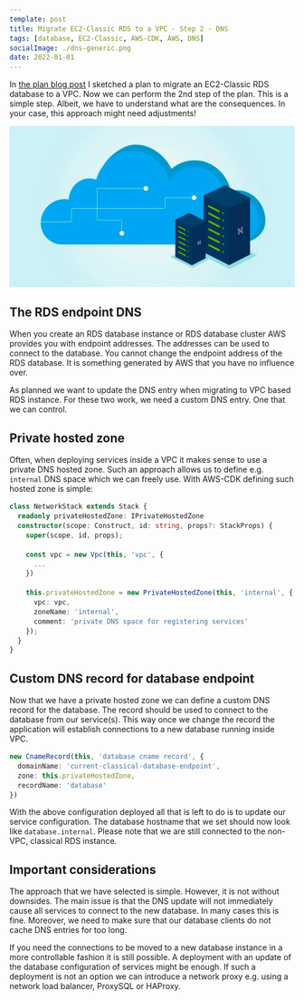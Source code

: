 ```yaml
---
template: post 
title: Migrate EC2-Classic RDS to a VPC - Step 2 - DNS
tags: [database, EC2-Classic, AWS-CDK, AWS, DNS]
socialImage: ./dns-generic.png 
date: 2022-01-01
---
```


In [the plan blog post](/migrating-ec2-classic-rds-to-vpc-plan) I sketched a plan to migrate an
EC2-Classic RDS database to a VPC. Now we can perform the 2nd step of the plan.
This is a simple step. Albeit, we have to understand what are the consequences.
In your case, this approach might need adjustments!

![](./dns-generic.png "DNS generic")

## The RDS endpoint DNS

When you create an RDS database instance or RDS database cluster AWS provides you with endpoint 
addresses. The addresses can be used to connect to the database. 
You cannot change the endpoint address of the RDS database. 
It is something generated by AWS that you have no influence over.

As planned we want to update the DNS entry when migrating to VPC based RDS instance.
For these two work, we need a custom DNS entry. One that we can control.

## Private hosted zone

Often, when deploying services inside a VPC it makes sense to use a private DNS hosted zone.
Such an approach allows us to define e.g. `internal` DNS space which we can freely use.
With AWS-CDK defining such hosted zone is simple:

```typescript
class NetworkStack extends Stack {
  readonly privateHostedZone: IPrivateHostedZone
  constructor(scope: Construct, id: string, props?: StackProps) {
    super(scope, id, props);
    
    const vpc = new Vpc(this, 'vpc', {
      ...
    })

    this.privateHostedZone = new PrivateHostedZone(this, 'internal', {
      vpc: vpc,
      zoneName: 'internal',
      comment: 'private DNS space for registering services'
    });
  }
}
```

## Custom DNS record for database endpoint

Now that we have a private hosted zone we can define a custom DNS record for the database.
The record should be used to connect to the database from our service(s). 
This way once we change the record the application will establish connections to a new database running
inside VPC.

```typescript
new CnameRecord(this, 'database cname record', {
  domainName: 'current-classical-database-endpoint',
  zone: this.privateHostedZone,
  recordName: 'database'
})
```

With the above configuration deployed all that is left to do is to update our service configuration.
The database hostname that we set should now look like `database.internal`. Please note that we are 
still connected to the non-VPC, classical RDS instance.

## Important considerations

The approach that we have selected is simple. However, it is not without downsides.
The main issue is that the DNS update will not immediately cause all services to connect to the new database.
In many cases this is fine. 
Moreover, we need to make sure that our database clients do not cache DNS entries for too long.

If you need the connections to be moved to a new database instance in a more controllable fashion it is still possible.
A deployment with an update of the database configuration of services might be enough. 
If such a deployment is not an option we can introduce a network proxy e.g. using a network load balancer, ProxySQL or HAProxy.   
